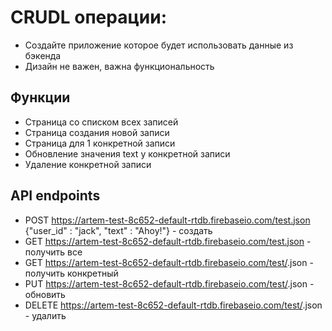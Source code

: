 # CRUDL операции:
- Создайте приложение которое будет использовать данные из бэкенда
- Дизайн не важен, важна функциональность

## Функции
- Страница со списком всех записей
- Страница создания новой записи
- Страница для 1 конкретной записи
- Обновление значения text у конкретной записи
- Удаление конкретной записи

## API endpoints
- POST https://artem-test-8c652-default-rtdb.firebaseio.com/test.json {"user_id" : "jack", "text" : "Ahoy!"} - создать
- GET https://artem-test-8c652-default-rtdb.firebaseio.com/test.json - получить все
- GET https://artem-test-8c652-default-rtdb.firebaseio.com/test/<id>.json - получить конкретный
- PUT https://artem-test-8c652-default-rtdb.firebaseio.com/test/<id>.json - обновить
- DELETE https://artem-test-8c652-default-rtdb.firebaseio.com/test/<id>.json - удалить
